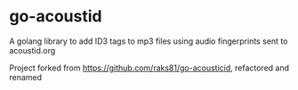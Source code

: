 # go-acoustid
A golang library to add ID3 tags to mp3 files using audio fingerprints sent to acoustid.org

Project forked from https://github.com/raks81/go-acousticid, refactored and renamed
